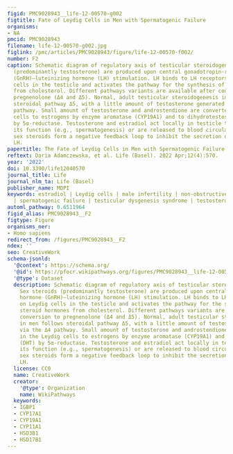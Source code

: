 ```yaml
---
figid: PMC9028943__life-12-00570-g002
figtitle: Fate of Leydig Cells in Men with Spermatogenic Failure
organisms:
- NA
pmcid: PMC9028943
filename: life-12-00570-g002.jpg
figlink: /pmc/articles/PMC9028943/figure/life-12-00570-f002/
number: F2
caption: Schematic diagram of regulatory axis of testicular steroidogenesis. Sex steroids
  (predominantly testosterone) are produced upon central gonadotropin-releasing hormone
  (GnRH)—luteinizing hormone (LH) stimulation. LH binds to LH receptors on Leydig
  cells in the testicle and activates the pathway for the synthesis of steroid hormones
  from cholesterol. Different pathways variants are available after conversion to
  pregnenolone (Δ4 and Δ5). Normal, adult testicular steroidogenesis in men follows
  steroidal pathway Δ5, with a little amount of testosterone generated via the Δ4
  pathway. Small amount of testosterone and androstendione are converted in the Leydig
  cells to estrogens by enzyme aromatase (CYP19A1) and to dihydrotestosterone (DHT)
  by 5α-reductase. Testosterone and estradiol act locally in testicle to regulate
  its function (e.g., spermatogenesis) or are released to blood circulation. Circulating
  sex steroids form a negative feedback loop to inhibit the secretion of GnRH and
  LH.
papertitle: The Fate of Leydig Cells in Men with Spermatogenic Failure.
reftext: Daria Adamczewska, et al. Life (Basel). 2022 Apr;12(4):570.
year: '2022'
doi: 10.3390/life12040570
journal_title: Life
journal_nlm_ta: Life (Basel)
publisher_name: MDPI
keywords: estradiol | Leydig cells | male infertility | non-obstructive azoospermia
  | spermatogenic failure | testicular dysgenesis syndrome | testosterone
automl_pathway: 0.6511964
figid_alias: PMC9028943__F2
figtype: Figure
organisms_ner:
- Homo sapiens
redirect_from: /figures/PMC9028943__F2
ndex: ''
seo: CreativeWork
schema-jsonld:
  '@context': https://schema.org/
  '@id': https://pfocr.wikipathways.org/figures/PMC9028943__life-12-00570-g002.html
  '@type': Dataset
  description: Schematic diagram of regulatory axis of testicular steroidogenesis.
    Sex steroids (predominantly testosterone) are produced upon central gonadotropin-releasing
    hormone (GnRH)—luteinizing hormone (LH) stimulation. LH binds to LH receptors
    on Leydig cells in the testicle and activates the pathway for the synthesis of
    steroid hormones from cholesterol. Different pathways variants are available after
    conversion to pregnenolone (Δ4 and Δ5). Normal, adult testicular steroidogenesis
    in men follows steroidal pathway Δ5, with a little amount of testosterone generated
    via the Δ4 pathway. Small amount of testosterone and androstendione are converted
    in the Leydig cells to estrogens by enzyme aromatase (CYP19A1) and to dihydrotestosterone
    (DHT) by 5α-reductase. Testosterone and estradiol act locally in testicle to regulate
    its function (e.g., spermatogenesis) or are released to blood circulation. Circulating
    sex steroids form a negative feedback loop to inhibit the secretion of GnRH and
    LH.
  license: CC0
  name: CreativeWork
  creator:
    '@type': Organization
    name: WikiPathways
  keywords:
  - IGBP1
  - CYP17A1
  - CYP19A1
  - CYP11A1
  - HSD3B1
  - HSD17B1
---
```

